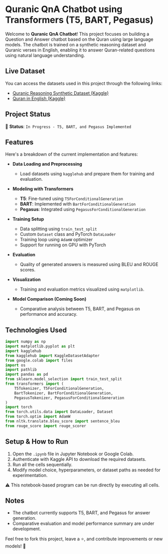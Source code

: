 # Quranic QnA Chatbot using Transformers (T5, BART, Pegasus)

Welcome to **Quranic QnA Chatbot**! This project focuses on building a Question and Answer chatbot based on the Quran using large language models. The chatbot is trained on a synthetic reasoning dataset and Quranic verses in English, enabling it to answer Quran-related questions using natural language understanding.

## Live Dataset

You can access the datasets used in this project through the following links:

* [Quranic Reasoning Synthetic Dataset (Kaggle)](https://www.kaggle.com/datasets/lazer999/quranic-reasoning-synthetic-dataset)
* [Quran in English (Kaggle)](https://www.kaggle.com/datasets/alizahidraja/quran-english)

## Project Status

🚧 **Status**: `In Progress - T5, BART, and Pegasus Implemented`

## Features

Here's a breakdown of the current implementation and features:

* **Data Loading and Preprocessing**

  * Load datasets using `kagglehub` and prepare them for training and evaluation.

* **Modeling with Transformers**

  * **T5**: Fine-tuned using `T5ForConditionalGeneration`
  * **BART**: Implemented with `BartForConditionalGeneration`
  * **Pegasus**: Integrated using `PegasusForConditionalGeneration`

* **Training Setup**

  * Data splitting using `train_test_split`
  * Custom `Dataset` class and PyTorch `DataLoader`
  * Training loop using `AdamW` optimizer
  * Support for running on GPU with PyTorch

* **Evaluation**

  * Quality of generated answers is measured using BLEU and ROUGE scores.

* **Visualization**

  * Training and evaluation metrics visualized using `matplotlib`.

* **Model Comparison (Coming Soon)**

  * Comparative analysis between T5, BART, and Pegasus on performance and accuracy.

## Technologies Used

```python
import numpy as np
import matplotlib.pyplot as plt
import kagglehub
from kagglehub import KaggleDatasetAdapter
from google.colab import files
import os
import pathlib
import pandas as pd
from sklearn.model_selection import train_test_split
from transformers import (
    T5Tokenizer, T5ForConditionalGeneration,
    BartTokenizer, BartForConditionalGeneration,
    PegasusTokenizer, PegasusForConditionalGeneration
)
import torch
from torch.utils.data import DataLoader, Dataset
from torch.optim import AdamW
from nltk.translate.bleu_score import sentence_bleu
from rouge_score import rouge_scorer
```

## Setup & How to Run

1. Open the `.ipynb` file in Jupyter Notebook or Google Colab.
2. Authenticate with Kaggle API to download the required datasets.
3. Run all the cells sequentially.
4. Modify model choice, hyperparameters, or dataset paths as needed for experimentation.

⚠️ This notebook-based program can be run directly by executing all cells.

## Notes

* The chatbot currently supports T5, BART, and Pegasus for answer generation.
* Comparative evaluation and model performance summary are under development.

Feel free to fork this project, leave a ⭐, and contribute improvements or new models! 🙌
